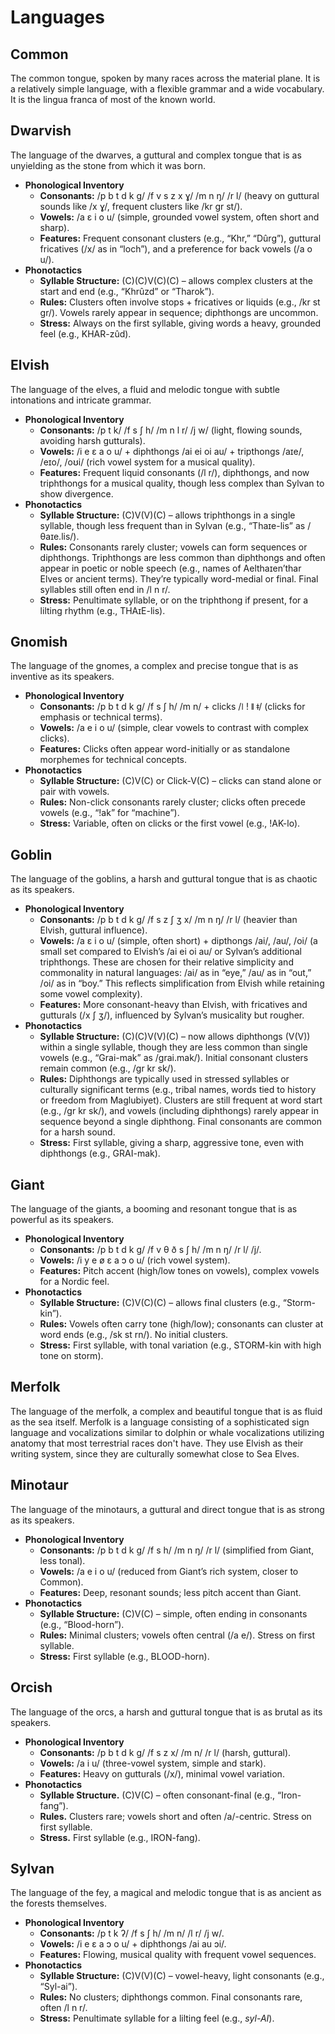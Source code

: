 # Languages

## Common

The common tongue, spoken by many races across the material plane. It is a relatively simple language, with a flexible grammar and a wide vocabulary. It is the lingua franca of most of the known world.

## Dwarvish

The language of the dwarves, a guttural and complex tongue that is as unyielding as the stone from which it was born.

-   **Phonological Inventory**
    -   **Consonants:** /p b t d k g/ /f v s z x ɣ/ /m n ŋ/ /r l/ (heavy on guttural sounds like /x ɣ/, frequent clusters like /kr gr st/).
    -   **Vowels:** /a ɛ i o u/ (simple, grounded vowel system, often short and sharp).
    -   **Features:** Frequent consonant clusters (e.g., “Khr,” “Dûrg”), guttural fricatives (/x/ as in “loch”), and a preference for back vowels (/a o u/).
-   **Phonotactics**
    -   **Syllable Structure:** (C)(C)V(C)(C) – allows complex clusters at the start and end (e.g., “Khrûzd” or “Tharok”).
    -   **Rules:** Clusters often involve stops + fricatives or liquids (e.g., /kr st gr/). Vowels rarely appear in sequence; diphthongs are uncommon.
    -   **Stress:** Always on the first syllable, giving words a heavy, grounded feel (e.g., KHAR-zûd).

## Elvish

The language of the elves, a fluid and melodic tongue with subtle intonations and intricate grammar.

-   **Phonological Inventory**
    -   **Consonants:** /p t k/ /f s ʃ h/ /m n l r/ /j w/ (light, flowing sounds, avoiding harsh gutturals).
    -   **Vowels:** /i e ɛ a o u/ + diphthongs /ai ei oi au/ + tripthongs /aɪe/, /eɪo/, /oʊi/ (rich vowel system for a musical quality).
    -   **Features:** Frequent liquid consonants (/l r/), diphthongs, and now triphthongs for a musical quality, though less complex than Sylvan to show divergence.
-   **Phonotactics**
    -   **Syllable Structure:** (C)V(V)(C) – allows triphthongs in a single syllable, though less frequent than in Sylvan (e.g., “Thaɪe-lis” as /θaɪe.lis/).
    -   **Rules:** Consonants rarely cluster; vowels can form sequences or diphthongs. Triphthongs are less common than diphthongs and often appear in poetic or noble speech (e.g., names of Aelthaɪen’thar Elves or ancient terms). They’re typically word-medial or final. Final syllables still often end in /l n r/.
    -   **Stress:** Penultimate syllable, or on the triphthong if present, for a lilting rhythm (e.g., THAɪE-lis).

## Gnomish

The language of the gnomes, a complex and precise tongue that is as inventive as its speakers.

-   **Phonological Inventory**
    -   **Consonants:** /p b t d k g/ /f s ʃ h/ /m n/ + clicks /ǀ ǃ ǁ ǂ/ (clicks for emphasis or technical terms).
    -   **Vowels:** /a e i o u/ (simple, clear vowels to contrast with complex clicks).
    -   **Features:** Clicks often appear word-initially or as standalone morphemes for technical concepts.
-   **Phonotactics**
    -   **Syllable Structure:** (C)V(C) or Click-V(C) – clicks can stand alone or pair with vowels.
    -   **Rules:** Non-click consonants rarely cluster; clicks often precede vowels (e.g., “ǃak” for “machine”).
    -   **Stress:** Variable, often on clicks or the first vowel (e.g., ǃAK-lo).

## Goblin

The language of the goblins, a harsh and guttural tongue that is as chaotic as its speakers.

-   **Phonological Inventory**
    -   **Consonants:** /p b t d k g/ /f s z ʃ ʒ x/ /m n ŋ/ /r l/ (heavier than Elvish, guttural influence).
    -   **Vowels:** /a ɛ i o u/ (simple, often short) + dipthongs /ai/, /au/, /oi/ (a small set compared to Elvish’s /ai ei oi au/ or Sylvan’s additional triphthongs. These are chosen for their relative simplicity and commonality in natural languages: /ai/ as in “eye,” /au/ as in “out,” /oi/ as in “boy.” This reflects simplification from Elvish while retaining some vowel complexity).
    -   **Features:** More consonant-heavy than Elvish, with fricatives and gutturals (/x ʃ ʒ/), influenced by Sylvan’s musicality but rougher.
-   **Phonotactics**
    -   **Syllable Structure:** (C)(C)V(V)(C) – now allows diphthongs (V(V)) within a single syllable, though they are less common than single vowels (e.g., “Grai-mak” as /grai.mak/). Initial consonant clusters remain common (e.g., /gr kr sk/).
    -   **Rules:** Diphthongs are typically used in stressed syllables or culturally significant terms (e.g., tribal names, words tied to history or freedom from Maglubiyet). Clusters are still frequent at word start (e.g., /gr kr sk/), and vowels (including diphthongs) rarely appear in sequence beyond a single diphthong. Final consonants are common for a harsh sound.
    -   **Stress:** First syllable, giving a sharp, aggressive tone, even with diphthongs (e.g., GRAI-mak).

## Giant

The language of the giants, a booming and resonant tongue that is as powerful as its speakers.

-   **Phonological Inventory**
    -   **Consonants:** /p b t d k g/ /f v θ ð s ʃ h/ /m n ŋ/ /r l/ /j/.
    -   **Vowels:** /i y e ø ɛ a ɔ o u/ (rich vowel system).
    -   **Features:** Pitch accent (high/low tones on vowels), complex vowels for a Nordic feel.
-   **Phonotactics**
    -   **Syllable Structure:** (C)V(C)(C) – allows final clusters (e.g., “Storm-kin”).
    -   **Rules:** Vowels often carry tone (high/low); consonants can cluster at word ends (e.g., /sk st rn/). No initial clusters.
    -   **Stress:** First syllable, with tonal variation (e.g., STORM-kin with high tone on storm).

## Merfolk

The language of the merfolk, a complex and beautiful tongue that is as fluid as the sea itself. Merfolk is a language consisting of a sophisticated sign language and vocalizations similar to dolphin or whale vocalizations utilizing anatomy that most terrestrial races don't have. They use Elvish as their writing system, since they are culturally somewhat close to Sea Elves.

## Minotaur

The language of the minotaurs, a guttural and direct tongue that is as strong as its speakers.

-   **Phonological Inventory**
    -   **Consonants:** /p b t d k g/ /f s h/ /m n ŋ/ /r l/ (simplified from Giant, less tonal).
    -   **Vowels:** /a e i o u/ (reduced from Giant’s rich system, closer to Common).
    -   **Features:** Deep, resonant sounds; less pitch accent than Giant.
-   **Phonotactics**
    -   **Syllable Structure:** (C)V(C) – simple, often ending in consonants (e.g., “Blood-horn”).
    -   **Rules:** Minimal clusters; vowels often central (/a e/). Stress on first syllable.
    -   **Stress:** First syllable (e.g., BLOOD-horn).

## Orcish

The language of the orcs, a harsh and guttural tongue that is as brutal as its speakers.

-   **Phonological Inventory**
    -   **Consonants:** /p b t d k g/ /f s z x/ /m n/ /r l/ (harsh, guttural).
    -   **Vowels:** /a i u/ (three-vowel system, simple and stark).
    -   **Features:** Heavy on gutturals (/x/), minimal vowel variation.
-   **Phonotactics**
    -   **Syllable Structure.** (C)V(C) – often consonant-final (e.g., “Iron-fang”).
    -   **Rules.** Clusters rare; vowels short and often /a/-centric. Stress on first syllable.
    -   **Stress.** First syllable (e.g., IRON-fang).

## Sylvan

The language of the fey, a magical and melodic tongue that is as ancient as the forests themselves.

-   **Phonological Inventory**
    -   **Consonants:** /p t k ʔ/ /f s ʃ h/ /m n/ /l r/ /j w/.
    -   **Vowels:** /i e ɛ a ɔ o u/ + diphthongs /ai au ɔi/.
    -   **Features:** Flowing, musical quality with frequent vowel sequences.
-   **Phonotactics**
    -   **Syllable Structure:** (C)V(V)(C) – vowel-heavy, light consonants (e.g., “Syl-ai”).
    -   **Rules:** No clusters; diphthongs common. Final consonants rare, often /l n r/.
    -   **Stress:** Penultimate syllable for a lilting feel (e.g., *syl-AI*).
